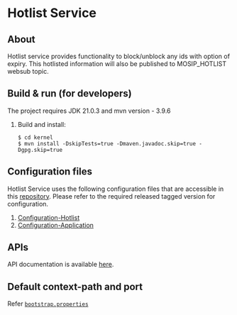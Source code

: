 # Hotlist Service

## About

Hotlist service provides functionality to block/unblock any ids with option of expiry. This hotlisted information will also be published to MOSIP_HOTLIST websub topic.

## Build & run (for developers)
The project requires JDK 21.0.3
and mvn version - 3.9.6
1. Build and install:
    ```
    $ cd kernel
    $ mvn install -DskipTests=true -Dmaven.javadoc.skip=true -Dgpg.skip=true
    ```

## Configuration files
Hotlist Service uses the following configuration files that are accessible in this [repository](https://github.com/mosip/mosip-config/tree/master).
Please refer to the required released tagged version for configuration.
1. [Configuration-Hotlist](https://github.com/mosip/mosip-config/blob/master/hotlist-default.properties)
2. [Configuration-Application](https://github.com/mosip/mosip-config/blob/master/application-default.properties)

## APIs
API documentation is available [here](https://mosip.github.io/documentation/1.2.0/hotlist-service.html).

## Default context-path and port
Refer [`bootstrap.properties`](src/main/resources/bootstrap.properties)